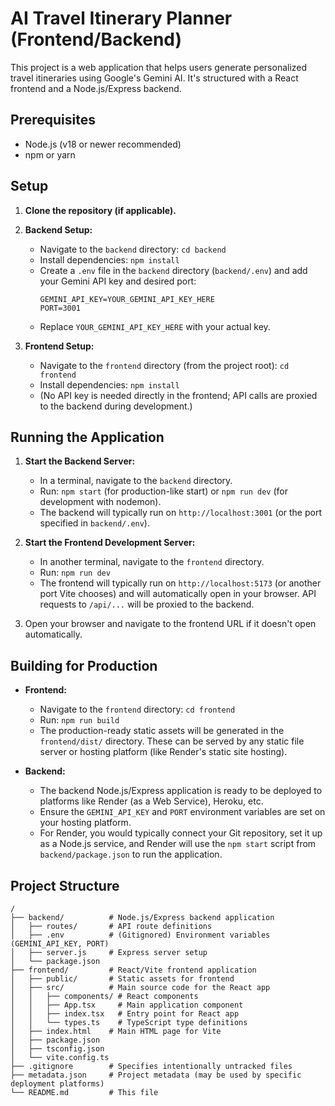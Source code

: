 # AI Travel Itinerary Planner (Frontend/Backend)

This project is a web application that helps users generate personalized travel itineraries using Google's Gemini AI. It's structured with a React frontend and a Node.js/Express backend.

## Prerequisites

*   Node.js (v18 or newer recommended)
*   npm or yarn

## Setup

1.  **Clone the repository (if applicable).**

2.  **Backend Setup:**
    *   Navigate to the `backend` directory: `cd backend`
    *   Install dependencies: `npm install`
    *   Create a `.env` file in the `backend` directory (`backend/.env`) and add your Gemini API key and desired port:
        ```env
        GEMINI_API_KEY=YOUR_GEMINI_API_KEY_HERE
        PORT=3001
        ```
    *   Replace `YOUR_GEMINI_API_KEY_HERE` with your actual key.

3.  **Frontend Setup:**
    *   Navigate to the `frontend` directory (from the project root): `cd frontend`
    *   Install dependencies: `npm install`
    *   (No API key is needed directly in the frontend; API calls are proxied to the backend during development.)

## Running the Application

1.  **Start the Backend Server:**
    *   In a terminal, navigate to the `backend` directory.
    *   Run: `npm start` (for production-like start) or `npm run dev` (for development with nodemon).
    *   The backend will typically run on `http://localhost:3001` (or the port specified in `backend/.env`).

2.  **Start the Frontend Development Server:**
    *   In another terminal, navigate to the `frontend` directory.
    *   Run: `npm run dev`
    *   The frontend will typically run on `http://localhost:5173` (or another port Vite chooses) and will automatically open in your browser. API requests to `/api/...` will be proxied to the backend.

3.  Open your browser and navigate to the frontend URL if it doesn't open automatically.

## Building for Production

*   **Frontend:**
    *   Navigate to the `frontend` directory: `cd frontend`
    *   Run: `npm run build`
    *   The production-ready static assets will be generated in the `frontend/dist/` directory. These can be served by any static file server or hosting platform (like Render's static site hosting).

*   **Backend:**
    *   The backend Node.js/Express application is ready to be deployed to platforms like Render (as a Web Service), Heroku, etc.
    *   Ensure the `GEMINI_API_KEY` and `PORT` environment variables are set on your hosting platform.
    *   For Render, you would typically connect your Git repository, set it up as a Node.js service, and Render will use the `npm start` script from `backend/package.json` to run the application.

## Project Structure

```
/
├── backend/          # Node.js/Express backend application
│   ├── routes/       # API route definitions
│   ├── .env          # (Gitignored) Environment variables (GEMINI_API_KEY, PORT)
│   ├── server.js     # Express server setup
│   └── package.json
├── frontend/         # React/Vite frontend application
│   ├── public/       # Static assets for frontend
│   ├── src/          # Main source code for the React app
│   │   ├── components/ # React components
│   │   ├── App.tsx     # Main application component
│   │   ├── index.tsx   # Entry point for React app
│   │   └── types.ts    # TypeScript type definitions
│   ├── index.html    # Main HTML page for Vite
│   ├── package.json
│   ├── tsconfig.json
│   └── vite.config.ts
├── .gitignore        # Specifies intentionally untracked files
├── metadata.json     # Project metadata (may be used by specific deployment platforms)
└── README.md         # This file
```
